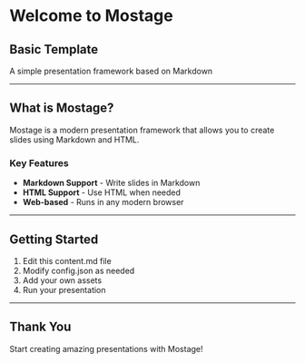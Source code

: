 # Welcome to Mostage

## Basic Template

A simple presentation framework based on Markdown

---

## What is Mostage?

Mostage is a modern presentation framework that allows you to create slides using Markdown and HTML.

### Key Features

- **Markdown Support** - Write slides in Markdown
- **HTML Support** - Use HTML when needed
- **Web-based** - Runs in any modern browser

---

## Getting Started

1. Edit this content.md file
2. Modify config.json as needed
3. Add your own assets
4. Run your presentation

---

## Thank You

Start creating amazing presentations with Mostage!

<!-- confetti -->
